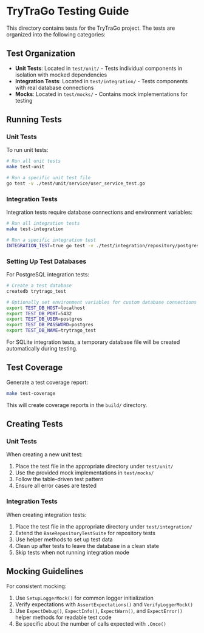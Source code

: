 # TryTraGo Testing Guide

This directory contains tests for the TryTraGo project. The tests are organized into the following categories:

## Test Organization

- **Unit Tests**: Located in `test/unit/` - Tests individual components in isolation with mocked dependencies
- **Integration Tests**: Located in `test/integration/` - Tests components with real database connections
- **Mocks**: Located in `test/mocks/` - Contains mock implementations for testing

## Running Tests

### Unit Tests

To run unit tests:

```bash
# Run all unit tests
make test-unit

# Run a specific unit test file
go test -v ./test/unit/service/user_service_test.go
```

### Integration Tests

Integration tests require database connections and environment variables:

```bash
# Run all integration tests
make test-integration

# Run a specific integration test
INTEGRATION_TEST=true go test -v ./test/integration/repository/postgres_repository_test.go
```

### Setting Up Test Databases

For PostgreSQL integration tests:

```bash
# Create a test database
createdb trytrago_test

# Optionally set environment variables for custom database connections
export TEST_DB_HOST=localhost
export TEST_DB_PORT=5432
export TEST_DB_USER=postgres
export TEST_DB_PASSWORD=postgres
export TEST_DB_NAME=trytrago_test
```

For SQLite integration tests, a temporary database file will be created automatically during testing.

## Test Coverage

Generate a test coverage report:

```bash
make test-coverage
```

This will create coverage reports in the `build/` directory.

## Creating Tests

### Unit Tests

When creating a new unit test:

1. Place the test file in the appropriate directory under `test/unit/`
2. Use the provided mock implementations in `test/mocks/`
3. Follow the table-driven test pattern
4. Ensure all error cases are tested

### Integration Tests

When creating integration tests:

1. Place the test file in the appropriate directory under `test/integration/`
2. Extend the `BaseRepositoryTestSuite` for repository tests
3. Use helper methods to set up test data
4. Clean up after tests to leave the database in a clean state
5. Skip tests when not running integration mode

## Mocking Guidelines

For consistent mocking:

1. Use `SetupLoggerMock()` for common logger initialization
2. Verify expectations with `AssertExpectations()` and `VerifyLoggerMock()`
3. Use `ExpectDebug()`, `ExpectInfo()`, `ExpectWarn()`, and `ExpectError()` helper methods for readable test code
4. Be specific about the number of calls expected with `.Once()`
